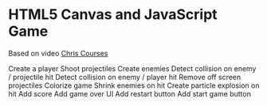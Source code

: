 # HTML5 Canvas and JavaScript Game

Based on video [Chris Courses](https://www.youtube.com/watch?v=eI9idPTT0c4)

Create a player
Shoot projectiles
Create enemies
Detect collision on enemy / projectile hit
Detect collision on enemy / player hit
Remove off screen projectiles
Colorize game
Shrink enemies on hit
Create particle explosion on hit
Add score
Add game over UI
Add restart button
Add start game button